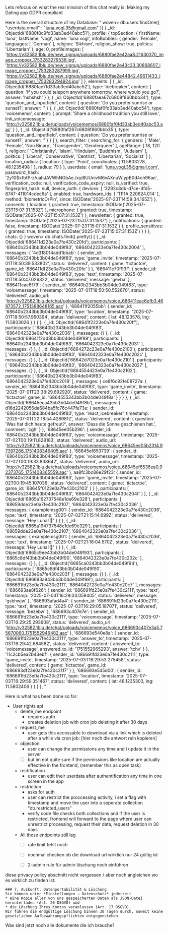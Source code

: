 Lets refocus on what the real mission of this chat really is:
	Making my Dating app GDPR compliant

Here is the overall structure of my Database:
"
woven> db.users.findOne({ "userdata.email" : "luna.vogl.35@gmail.com" })
{
  _id: ObjectId('6880f8c9fd33ab3ed40abc51'),
  profile: {
    topSection: {
      firstName: 'luna',
      lastName: 'vogl',
      name: 'luna vogl',
      infoBubbles: {
        gender: 'Female',
        languages: [ 'German' ],
        religion: 'Sikhism',
        religion_show: true,
        politics: 'Libertarian'
      },
      age: 0,
      profileImages: [
        'https://v32582.1blu.de/new_signup/uploads/6880fae2e42aa8.21630370_image_cropper_1753283279536.jpg',
        'https://v32582.1blu.de/new_signup/uploads/6880fae2e43c33.30868607_image_cropper_1753283287999.jpg',
        'https://v32582.1blu.de/new_signup/uploads/6880fae2e44842.49611433_image_cropper_1753283294924.jpg'
      ]
    },
    elements: [
      {
        _id: ObjectId('6880fae7fd33ab3ed40abc52'),
        type: 'icebreaker',
        content: {
          question: 'If you could teleport anywhere tomorrow, where would you go?',
          answer: 'hshshsh'
        }
      },
      {
        _id: ObjectId('6880faea67c6808f860bbb34'),
        type: 'question_and_inputfield',
        content: { question: 'Do you prefer sunrise or sunset?', answer: '' }
      },
      {
        _id: ObjectId('6880faf0fd33ab3ed40abc54'),
        type: 'voicememo',
        content: {
          prompt: 'Share a childhood tradition you still love.',
          link_voicemessage: 'http://v32582.1blu.de/uploads/voicememos/6880faf0fd33ab3ed40abc53.aac'
        }
      },
      {
        _id: ObjectId('6880faf267c6808f860bbb35'),
        type: 'question_and_inputfield',
        content: { question: 'Do you prefer sunrise or sunset?', answer: '' }
      }
    ]
  },
  search_filter: {
    searching_for: {
      genders: [ 'Male', 'Female', 'Non Binary', 'Transgender', 'Genderqueer' ],
      ageRange: [ 18, 120 ],
      religion: [ 'Christianity', 'Islam', 'Hinduism', 'Buddhism', 'Judaism' ],
      politics: [
        'Liberal',
        'Conservative',
        'Centrist',
        'Libertarian',
        'Socialist'
      ]
    },
    location_radius: {
      location: { type: 'Point', coordinates: [ 11.5803278, 48.1235498 ] },
      radius: 79
    }
  },
  userdata: {
    email: 'luna.vogl.35@gmail.com',
    password_hash: '$2y$10$xfbfPrz/uahJAVWhNGbAe./xyiBUUnivM6vAXnuWlypB0d4oh96ae',
    verification_code: null,
    verification_code_expiry: null,
    is_verified: true,
    fingerprint_hash: null,
    device_auth: {
      devices: [ '3292c8db-d7ce-4fd5-8747-411014cdec6a' ],
      enabled: true,
      hardware_ids: [ 'TP1A.220624.014' ],
      method: 'biometricOrPin',
      since: ISODate('2025-07-23T14:59:34.165Z')
    },
    consents: {
      location: { granted: true, timestamp: ISODate('2025-07-23T15:07:31.153Z') },
      microphone: { granted: true, timestamp: ISODate('2025-07-23T15:07:31.153Z') },
      newsletter: { granted: true, timestamp: ISODate('2025-07-23T15:07:31.153Z') },
      notifications: {
        granted: false,
        timestamp: ISODate('2025-07-23T15:07:31.153Z')
      },
      profile_sensitives: { granted: true, timestamp: ISODate('2025-07-23T15:07:31.153Z') }
    }
  },
  chats: {}
}
woven> db.chats.find().pretty()
[
  {
    _id: ObjectId('686411d223e0a7fe430c20fd'),
    participants: [ '68640b2343bb3b04de049f83', '6864042223e0a7fe430c2004' ],
    messages: {
      '4d318014add1bbab': {
        sender_id: '68640b2343bb3b04de049f83',
        type: 'game_invite',
        timestamp: '2025-07-01T18:50:39.533802',
        status: 'delivered',
        content: { game: 'tictactoe', game_id: '686411df23e0a7fe430c20fe' }
      },
      '686411e70f93f': {
        sender_id: '68640b2343bb3b04de049f83',
        type: 'text',
        timestamp: '2025-07-01T18:50:47.026322',
        status: 'delivered',
        message: 'gevba'
      },
      '686411eac6f79': {
        sender_id: '68640b2343bb3b04de049f83',
        type: 'voicemessage',
        timestamp: '2025-07-01T18:50:50.552670',
        status: 'delivered',
        audio_url: 'http://v32582.1blu.de/chat/uploads/voicememos/voice_686411eac6efb3.46973572_1751388648165.aac'
      },
      '686411f2055bb': {
        sender_id: '68640b2343bb3b04de049f83',
        type: 'location',
        timestamp: '2025-07-01T18:50:57.950394',
        status: 'delivered',
        content: { lat: 48.123576, lng: 11.5803026 }
      }
    }
  },
  {
    _id: ObjectId('68641f2223e0a7fe430c20ff'),
    participants: [ '68640b2343bb3b04de049f83', '6864042323e0a7fe430c2036' ],
    messages: {}
  },
  {
    _id: ObjectId('68641f2d43bb3b04de049f89'),
    participants: [ '68640b2343bb3b04de049f83', '6864042323e0a7fe430c2031' ],
    messages: {}
  },
  {
    _id: ObjectId('6864272c23e0a7fe430c2100'),
    participants: [ '68640b2343bb3b04de049f83', '6864042323e0a7fe430c202c' ],
    messages: {}
  },
  {
    _id: ObjectId('68642d7023e0a7fe430c2101'),
    participants: [ '68640b2343bb3b04de049f83', '6864042323e0a7fe430c2027' ],
    messages: {}
  },
  {
    _id: ObjectId('6864554d23e0a7fe430c2102'),
    participants: [ '68640b2343bb3b04de049f83', '6864042323e0a7fe430c2018' ],
    messages: {
      ce8f6c82fe08727a: {
        sender_id: '68640b2343bb3b04de049f83',
        type: 'game_invite',
        timestamp: '2025-07-01T23:38:29.692920',
        status: 'delivered',
        content: { game: 'tictactoe', game_id: '6864555343bb3b04de049f8a' }
      }
    }
  },
  {
    _id: ObjectId('68645eca43bb3b04de049f8b'),
    messages: {
      d16d2242056de684ba5fc76c447fe73e: {
        sender_id: '68640b2343bb3b04de049f83',
        type: 'react_icebreaker',
        timestamp: '2025-07-01T22:18:54.428981Z',
        status: 'delivered',
        content: {
          question: 'Was hat dich heute gefreut?',
          answer: 'Dass die Sonne geschienen hat.',
          comment: 'cgh'
        }
      },
      '68645ee05b296': {
        sender_id: '68640b2343bb3b04de049f83',
        type: 'voicemessage',
        timestamp: '2025-07-02T00:19:11.828183',
        status: 'delivered',
        audio_url: 'http://v32582.1blu.de/chat/uploads/voicememos/voice_68645ee05b2314.97397266_1751408346405.aac'
      },
      '68645ef653739': {
        sender_id: '68640b2343bb3b04de049f83',
        type: 'voicemessage',
        timestamp: '2025-07-02T00:19:33.838642',
        status: 'delivered',
        audio_url: 'http://v32582.1blu.de/chat/uploads/voicememos/voice_68645ef6536ea0.92373765_1751408365559.aac'
      },
      aa8fc3bc86e29f23: {
        sender_id: '68640b2343bb3b04de049f83',
        type: 'game_invite',
        timestamp: '2025-07-02T00:19:45.107036',
        status: 'delivered',
        content: { game: 'tictactoe', game_id: '68645f0123e0a7fe430c2103' }
      }
    },
    participants: [ '68640b2343bb3b04de049f83', '6864042423e0a7fe430c204f' ]
  },
  {
    _id: ObjectId('6865a162737548e1de69e328'),
    participants: [ '68659dde23e0a7fe430c2107', '6864042323e0a7fe430c2036' ],
    messages: {
      examplemsg001: {
        sender_id: '6864042323e0a7fe430c2036',
        type: 'text',
        timestamp: '2025-07-02T21:15:14.699Z',
        status: 'delivered',
        message: 'Hey Luna! 👋'
      }
    }
  },
  {
    _id: ObjectId('6865a194737548e1de69e329'),
    participants: [ '68659dde23e0a7fe430c2107', '6864042323e0a7fe430c2036' ],
    messages: {
      examplemsg001: {
        sender_id: '6864042323e0a7fe430c2036',
        type: 'text',
        timestamp: '2025-07-02T21:16:04.570Z',
        status: 'delivered',
        message: 'Hey Luna! 👋'
      }
    }
  },
  {
    _id: ObjectId('6865c9ee43bb3b04de049f93'),
    participants: [ '6865c8df43bb3b04de049f90', '6864042323e0a7fe430c202c' ],
    messages: {}
  },
  {
    _id: ObjectId('6865ca0243bb3b04de049f94'),
    participants: [ '6865c8df43bb3b04de049f90', '6864042323e0a7fe430c2031' ],
    messages: {}
  },
  {
    _id: ObjectId('686693a943bb3b04de049f98'),
    participants: [ '686691fd23e0a7fe430c2111', '6864042723e0a7fe430c20c7' ],
    messages: {
      '686693ae8f626': {
        sender_id: '686691fd23e0a7fe430c2111',
        type: 'text',
        timestamp: '2025-07-03T16:29:04.059405',
        status: 'delivered',
        message: 'gsbhwjw'
      },
      '686693afad4a4': {
        sender_id: '686691fd23e0a7fe430c2111',
        type: 'text',
        timestamp: '2025-07-03T16:29:05.187071',
        status: 'delivered',
        message: 'bezebw'
      },
      '686693c407e7e': {
        sender_id: '686691fd23e0a7fe430c2111',
        type: 'voicemessage',
        timestamp: '2025-07-03T16:29:25.293608',
        status: 'delivered',
        audio_url: 'http://v32582.1blu.de/chat/uploads/voicememos/voice_686693c407e3a5.75670060_1751552946482.aac'
      },
      '686693d540e8a': {
        sender_id: '686691fd23e0a7fe430c2111',
        type: 'answer_to',
        timestamp: '2025-07-03T16:29:42.684582',
        status: 'delivered',
        content: {
          answered_to: 'voicemessage',
          answered_to_id: '1751552965293',
          answer: 'tchv'
        }
      },
      '11c2cb5ea2b43ebf': {
        sender_id: '686691fd23e0a7fe430c2111',
        type: 'game_invite',
        timestamp: '2025-07-03T16:29:53.275458',
        status: 'delivered',
        content: { game: 'tictactoe', game_id: '686693df23e0a7fe430c2117' }
      },
      '686693e5d5d00': {
        sender_id: '686691fd23e0a7fe430c2111',
        type: 'location',
        timestamp: '2025-07-03T16:29:59.351467',
        status: 'delivered',
        content: { lat: 48.1235303, lng: 11.5802406 }
      }
    }
  },
"

Here is what has been done so far:
- User rights api
	- delete_me endpoint
		- requires auth
		- creates deletion job with cron job deleting it after 30 days
	- request_me
		- user gets this accessable to download via a link which is deleted after a while via cron job:
		[hier noch die antwort rein kopieren]
	- objection
		- user can change the permissions any time and i update it in the server
		- [ ] but im not quite sure if the permissions like location are actually effective in the frontend, (remember this as open task)
	- rectification
		- user can edit their userdata after authentification any time in one screen in the app
	- restriction
		- asks for auth
		- user can restrict the proccessing activity, i set a flag with timestamp and move the user into a seperate collection "db.restricted_users" 
		- verify code file checks both collections and if the user is restricted, frontend will forward to the page where user can unrestrict processing, request their data, request deletion in 30 days
	- All these endpoints still lag
		- [ ] rate limit fehlt noch
		- [ ] nochmal checken ob die download url wirklich nur 24 gültig ist
		- [ ] 2-admin rule für admin löschung noch einführen


diese privacy policy abschnitt nicht vergessen / aber noch angleichen wo es wirklich zu finden ist:
```
### 7. Auskunft, Datenportabilität & Löschung
Sie können unter *Einstellungen → Datenschutz* jederzeit
* eine Kopie aller von uns gespeicherten Daten als JSON-Datei herunterladen (Art. 20 DSGVO) und
* die Löschung Ihres Kontos veranlassen (Art. 17 DSGVO).
Wir führen die endgültige Löschung binnen 30 Tagen durch, soweit keine gesetzlichen Aufbewahrungspflichten entgegenstehen.
```


Was sind jetzt noch alle dokumente die ich brauche?